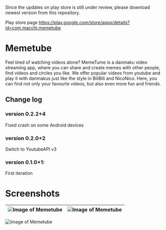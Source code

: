 Since the updates on play store is still under review, please download newest version from this repository.

Play store page
https://play.google.com/store/apps/details?id=com.macchi.memetube


# Memetube
Feel tired of watching videos alone? MemeTume is a danmaku video streaming app, where you can share and create memes with other people, find videos and circles you like. We offer popular videos from youtube and play it with danmakus just like the style in BiliBili and NicoNico. Here, you can find not only your favourte videos, but also even more fun and friends.

## Change log
### version 0.2.2+4
  Fixed crash on some Android devices

### version 0.2.0+2
  Switch to YoutubeAPI v3

### version 0.1.0+1:
  First iteration
  
  
  
# Screenshots

| ![Image of Memetube](https://lh3.googleusercontent.com/6ue9oqHvcgCh7-BT90T2_0YYCQr85di73fubm-4V7wjLkkgiE2z_ATFzELRS4LFgTEc=w2560-h1329-rw)   | ![Image of Memetube](https://lh3.googleusercontent.com/z0rR-_Nh5xwpP8cDLlTAycjOzlzRpMZCPQxyg86SNweLtVV83V2Fo-E3CXwj_Ip-VKA=w2560-h1329-rw) |
|:---:|:---:|

![Image of Memetube](https://lh3.googleusercontent.com/xD1XQIbiBE0t0MoS0e7N8TKXPJKb6NIit0pkb2zML0Ewso9wFCP1GoqhVVClTiqLe5U=w2560-h1329-rw)



  
